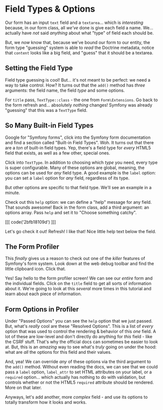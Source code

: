 # Field Types & Options

Our form has an input `text` field and a `textarea`... which is *interesting* because,
in our form class, all *we've* done is give each field a name. We... actually have
*not* said *anything* about what "type" of field each should be.

But, we *now* know that, because we've bound our form to our entity, the form type
"guessing" system is able to *read* the Doctrine metadata, notice that `content`
looks like a big field, and "guess" that it should be a textarea.

## Setting the Field Type

Field type guessing is cool! But... it's not meant to be perfect: we need a way
to take control. How? It turns out that the `add()` method has *three* arguments:
the field name, the field *type* and some options.

For `title` pass, `TextType::class` - the one from `Form\Extensions`. Go back to
the form refresh and... absolutely *nothing* changes! Symfony was already "guessing"
that this was a `TextType` field.

## So Many Built-in Field Types

Google for "Symfony forms", click into the Symfony form documentation and find a
section called "Built-in Field Types". Woh. It turns out that there are a *ton*
of built-in field types. Yep, there's a field type for *every* HTML5 field that
exists, as well as a few other, special ones.

Click into `TextType`. In addition to choosing which *type* you need, every type
is super configurable. Many of these options are global, meaning, the options can
be used for *any* field type. A good example is the `label` option: you can set
a `label` option for *any* field, regardless of its type.

But other options are specific to that field type. We'll see an example in a minute.

Check out this `help` option: we can define a "help" message for any field.
That sounds awesome! Back in the form class, add a third argument: an options
array. Pass `help` and set it to "Choose something catchy".

[[[ code('2bfb18109d') ]]]

Let's go check it out! Refresh! I like that! Nice little help text below the field.

## The Form Profiler

This *finally* gives us a reason to check out one of the *killer* features of
Symfony's form system. Look down at the web debug toolbar and find the little
clipboard icon. Click that.

Yes! Say hello to the form profiler screen! We can see our *entire* form and the
individual fields. Click on the `title` field to get all sorts of information about
it. We're going to look at this *several* more times in this tutorial and learn
about each piece of information.

## Form Options in Profiler

Under "Passed Options" you can see the `help` option that we just passed. But,
what's *really* cool are these "Resolved Options". This is a list of *every* option
that was used to control the rendering & behavior of this *one* field. A lot of
these are low-level and don't directly do anything for *this* field - like the CSRF
stuff. That's why the official docs can sometimes be easier to look at. But, this
is an *amazing* way to see what's *truly* going on under the hood: what are *all*
the options for this field and their values.

And, yea! We can override *any* of these options via the third argument to the
`add()` method. Without even reading the docs, we can see that we could pass a
`label` option, `label_attr` to set HTML attributes on your label, or a `required`
option... which actually has nothing to do with validation, but controls whether
or not the HTML5 `required` attribute should be rendered. More on that later.

Anyways, let's add another, more *complex* field - and use its options to totally
transform how it looks and works.
